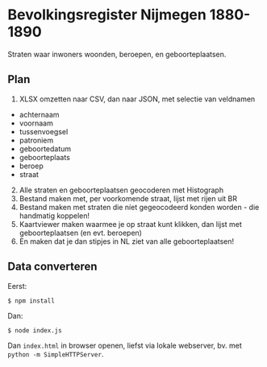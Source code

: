 # Bevolkingsregister Nijmegen 1880-1890

Straten waar inwoners woonden, beroepen, en geboorteplaatsen.

## Plan

1. XLSX omzetten naar CSV, dan naar JSON, met selectie van veldnamen
  - achternaam
  - voornaam
  - tussenvoegsel
  - patroniem
  - geboortedatum
  - geboorteplaats
  - beroep
  - straat
2. Alle straten en geboorteplaatsen geocoderen met Histograph
3. Bestand maken met, per voorkomende straat, lijst met rijen uit BR
4. Bestand maken met straten die níet gegeocodeerd konden worden - die handmatig koppelen!
4. Kaartviewer maken waarmee je op straat kunt klikken, dan lijst met geboorteplaatsen (en evt. beroepen)
4. En maken dat je dan stipjes in NL ziet van alle geboorteplaatsen!

## Data converteren

Eerst:

    $ npm install

Dan:

    $ node index.js

Dan `index.html` in browser openen, liefst via lokale webserver, bv. met `python -m SimpleHTTPServer`.
